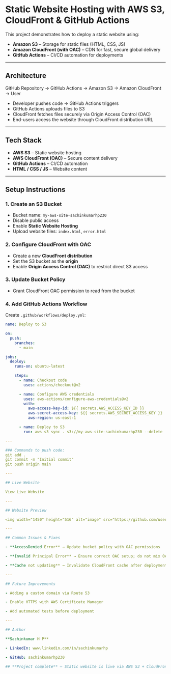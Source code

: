 # Static Website Hosting with AWS S3, CloudFront & GitHub Actions

This project demonstrates how to deploy a static website using:

- **Amazon S3** – Storage for static files (HTML, CSS, JS)  
- **Amazon CloudFront (with OAC)** – CDN for fast, secure global delivery  
- **GitHub Actions** – CI/CD automation for deployments  

---

## Architecture

GitHub Repository → GitHub Actions → Amazon S3 → Amazon CloudFront → User

- Developer pushes code → GitHub Actions triggers  
- GitHub Actions uploads files to S3  
- CloudFront fetches files securely via Origin Access Control (OAC)  
- End-users access the website through CloudFront distribution URL  

---

## Tech Stack

- **AWS S3** – Static website hosting  
- **AWS CloudFront (OAC)** – Secure content delivery  
- **GitHub Actions** – CI/CD automation  
- **HTML / CSS / JS** – Website content  

---

## Setup Instructions

### 1. Create an S3 Bucket
- Bucket name: `my-aws-site-sachinkumarhp230`  
- Disable public access  
- Enable **Static Website Hosting**  
- Upload website files: `index.html`, `error.html`  

### 2. Configure CloudFront with OAC
- Create a new **CloudFront distribution**  
- Set the S3 bucket as the **origin**  
- Enable **Origin Access Control (OAC)** to restrict direct S3 access  

### 3. Update Bucket Policy
- Grant CloudFront OAC permission to read from the bucket  

### 4. Add GitHub Actions Workflow
Create `.github/workflows/deploy.yml`:

```yaml
name: Deploy to S3

on:
  push:
    branches:
      - main

jobs:
  deploy:
    runs-on: ubuntu-latest

    steps:
      - name: Checkout code
        uses: actions/checkout@v2

      - name: Configure AWS credentials
        uses: aws-actions/configure-aws-credentials@v2
        with:
          aws-access-key-id: ${{ secrets.AWS_ACCESS_KEY_ID }}
          aws-secret-access-key: ${{ secrets.AWS_SECRET_ACCESS_KEY }}
          aws-region: us-east-1

      - name: Deploy to S3
        run: aws s3 sync . s3://my-aws-site-sachinkumarhp230 --delete

---

### Commands to push code:
git add .
git commit -m "Initial commit"
git push origin main

---

## Live Website

View Live Website

---

## Website Preview

<img width="1450" height="516" alt="image" src="https://github.com/user-attachments/assets/0d492234-3e30-4091-a9b7-01fd471f67da" />

---

## Common Issues & Fixes

- **AccessDenied Error** → Update bucket policy with OAC permissions

- **Invalid Principal Error** → Ensure correct OAC setup; do not mix OAI with OAC

- **Cache not updating** → Invalidate CloudFront cache after deployments

---

## Future Improvements

- Adding a custom domain via Route 53

- Enable HTTPS with AWS Certificate Manager

- Add automated tests before deployment

---

## Author

**Sachinkumar H P**

- LinkedIn: www.linkedin.com/in/sachinkumarhp

- GitHub: sachinkumarhp230

## **Project complete** – Static website is live via AWS S3 + CloudFront + GitHub Actions
